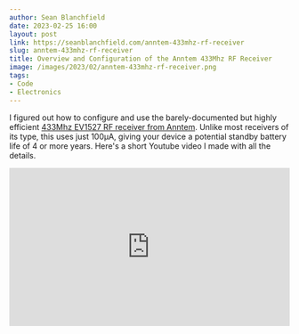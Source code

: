 ```yaml
---
author: Sean Blanchfield
date: 2023-02-25 16:00
layout: post
link: https://seanblanchfield.com/anntem-433mhz-rf-receiver
slug: anntem-433mhz-rf-receiver
title: Overview and Configuration of the Anntem 433Mhz RF Receiver
image: /images/2023/02/anntem-433mhz-rf-receiver.png
tags:
- Code
- Electronics
---
```


I figured out how to configure and use the barely-documented but highly efficient [433Mhz EV1527 RF receiver from Anntem](https://www.aliexpress.com/item/32913158676.html). Unlike most receivers of its type, this uses just 100&micro;A, giving your device a potential standby battery life of 4 or more years. Here's a short Youtube video I made with all the details.

<!-- more -->
<div class="video-container">
    <iframe class="video" src="https://www.youtube.com/embed/LqkjpY1ADe4" allowfullscreen></iframe>
</div>

<style>
.video-container {
  position: relative;
  width: 100%;
  padding-bottom: 56.25%;
}
.video {
  position: absolute;
  top: 0;
  left: 0;
  width: 100%;
  height: 100%;
  border: 0;
}
</style>